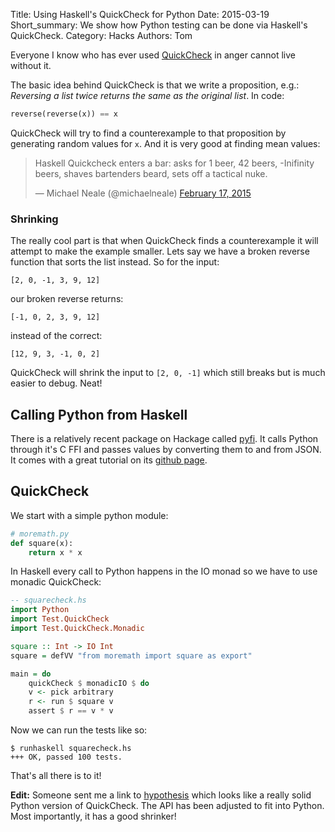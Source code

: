 Title: Using Haskell's QuickCheck for Python
Date: 2015-03-19
Short_summary: We show how Python testing can be done via Haskell's QuickCheck.
Category: Hacks
Authors: Tom

Everyone I know who has ever used
[QuickCheck](http://hackage.haskell.org/package/QuickCheck/) in anger cannot live without it.
<!-- PELICAN_END_SUMMARY -->

The basic idea behind QuickCheck is that we write a proposition, e.g.:
*Reversing a list twice returns the same as the original list*. In
code:

```python
reverse(reverse(x)) == x
```

QuickCheck will try to find a counterexample to that proposition by
generating random values for `x`. And it is very good at finding mean values:

<blockquote class="twitter-tweet" lang="en"><p>Haskell Quickcheck enters a bar: asks for 1 beer, 42 beers, -Inifinity beers, shaves bartenders beard, sets off a tactical nuke.</p>&mdash; Michael Neale (@michaelneale) <a href="https://twitter.com/michaelneale/status/567532684595851264">February 17, 2015</a></blockquote>
<script async src="//platform.twitter.com/widgets.js" charset="utf-8"></script>

### Shrinking

The really cool part is that when QuickCheck finds a counterexample it
will attempt to make the example smaller. Lets say we have a broken
reverse function that sorts the list instead. So for the input:
```
[2, 0, -1, 3, 9, 12]
```
our broken reverse returns:
```
[-1, 0, 2, 3, 9, 12]
```
instead of the correct:
```
[12, 9, 3, -1, 0, 2]
```

QuickCheck will shrink the input to `[2, 0, -1]` which still breaks
but is much easier to debug. Neat!


## Calling Python from Haskell

There is a relatively recent package on Hackage called
[pyfi](http://hackage.haskell.org/package/pyfi). It calls Python
through it's C FFI and passes values by converting them to and from
JSON. It comes with a great tutorial on its
[github page](https://github.com/Russell91/pyfi).


## QuickCheck

We start with a simple python module:

```python
# moremath.py
def square(x):
    return x * x
```

In Haskell every call to Python happens in the IO monad so we have to
use monadic QuickCheck:


```haskell
-- squarecheck.hs
import Python
import Test.QuickCheck
import Test.QuickCheck.Monadic

square :: Int -> IO Int
square = defVV "from moremath import square as export"

main = do
    quickCheck $ monadicIO $ do
    v <- pick arbitrary
    r <- run $ square v
    assert $ r == v * v
```

Now we can run the tests like so:

```console
$ runhaskell squarecheck.hs
+++ OK, passed 100 tests.
```

That's all there is to it!

**Edit:** Someone sent me a link to
[hypothesis](https://github.com/DRMacIver/hypothesis) which looks like
a really solid Python version of QuickCheck. The API has been adjusted
to fit into Python. Most importantly, it has a good shrinker!
